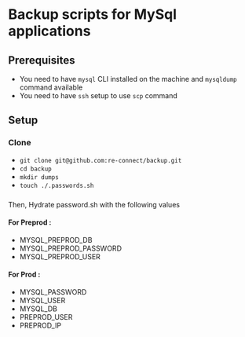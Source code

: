 # Backup scripts for MySql applications

## Prerequisites

* You need to have `mysql` CLI installed on the machine and `mysqldump` command available
* You need to have `ssh` setup to use `scp` command

## Setup

### Clone

* `git clone git@github.com:re-connect/backup.git`
* `cd backup`
* `mkdir dumps`
* `touch ./.passwords.sh`

### 

Then, Hydrate password.sh with the following values

#### For Preprod : 

* MYSQL_PREPROD_DB
* MYSQL_PREPROD_PASSWORD
* MYSQL_PREPROD_USER

#### For Prod : 

* MYSQL_PASSWORD
* MYSQL_USER
* MYSQL_DB
* PREPROD_USER
* PREPROD_IP
